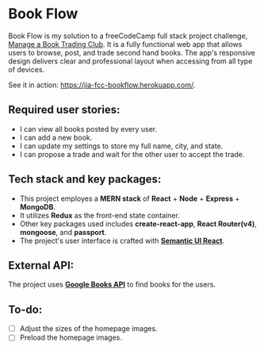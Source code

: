 # Book Flow

Book Flow is my solution to a freeCodeCamp full stack project challenge, [Manage a Book Trading Club](https://www.freecodecamp.org/challenges/manage-a-book-trading-club). It is a fully functional web app that allows users to browse, post, and trade second hand books. The app's responsive design delivers clear and professional layout when accessing from all type of devices.

See it in action: https://jia-fcc-bookflow.herokuapp.com/.

## Required user stories:
* I can view all books posted by every user.
* I can add a new book.
* I can update my settings to store my full name, city, and state.
* I can propose a trade and wait for the other user to accept the trade.

## Tech stack and key packages:
* This project employes a **MERN stack** of **React** + **Node** + **Express** + **MongoDB**. 
* It utilizes **Redux** as the front-end state container.
* Other key packages used includes **create-react-app**, **React Router(v4)**, **mongoose**, and **passport**. 
* The project's user interface is crafted with [**Semantic UI React**](https://react.semantic-ui.com/introduction). 

## External API:
The project uses [**Google Books API**](https://developers.google.com/books/) to find books for the users.

## To-do:
- [ ] Adjust the sizes of the homepage images.
- [ ] Preload the homepage images.